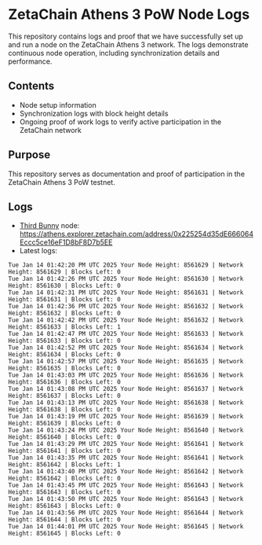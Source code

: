 # ZetaChain Athens 3 PoW Node Logs
This repository contains logs and proof that we have successfully set up and run a node on the ZetaChain Athens 3 network. The logs demonstrate continuous node operation, including synchronization details and performance.

## Contents
- Node setup information
- Synchronization logs with block height details
- Ongoing proof of work logs to verify active participation in the ZetaChain network

## Purpose
This repository serves as documentation and proof of participation in the ZetaChain Athens 3 PoW testnet.

## Logs

- [Third Bunny](https://thirdbunny.xyz/) node: https://athens.explorer.zetachain.com/address/0x225254d35dE666064Eccc5ce16eF1D8bF8D7b5EE
- Latest logs:
```
Tue Jan 14 01:42:20 PM UTC 2025 Your Node Height: 8561629 | Network Height: 8561629 | Blocks Left: 0
Tue Jan 14 01:42:26 PM UTC 2025 Your Node Height: 8561630 | Network Height: 8561630 | Blocks Left: 0
Tue Jan 14 01:42:31 PM UTC 2025 Your Node Height: 8561631 | Network Height: 8561631 | Blocks Left: 0
Tue Jan 14 01:42:36 PM UTC 2025 Your Node Height: 8561632 | Network Height: 8561632 | Blocks Left: 0
Tue Jan 14 01:42:42 PM UTC 2025 Your Node Height: 8561632 | Network Height: 8561633 | Blocks Left: 1
Tue Jan 14 01:42:47 PM UTC 2025 Your Node Height: 8561633 | Network Height: 8561633 | Blocks Left: 0
Tue Jan 14 01:42:52 PM UTC 2025 Your Node Height: 8561634 | Network Height: 8561634 | Blocks Left: 0
Tue Jan 14 01:42:57 PM UTC 2025 Your Node Height: 8561635 | Network Height: 8561635 | Blocks Left: 0
Tue Jan 14 01:43:03 PM UTC 2025 Your Node Height: 8561636 | Network Height: 8561636 | Blocks Left: 0
Tue Jan 14 01:43:08 PM UTC 2025 Your Node Height: 8561637 | Network Height: 8561637 | Blocks Left: 0
Tue Jan 14 01:43:13 PM UTC 2025 Your Node Height: 8561638 | Network Height: 8561638 | Blocks Left: 0
Tue Jan 14 01:43:19 PM UTC 2025 Your Node Height: 8561639 | Network Height: 8561639 | Blocks Left: 0
Tue Jan 14 01:43:24 PM UTC 2025 Your Node Height: 8561640 | Network Height: 8561640 | Blocks Left: 0
Tue Jan 14 01:43:29 PM UTC 2025 Your Node Height: 8561641 | Network Height: 8561641 | Blocks Left: 0
Tue Jan 14 01:43:35 PM UTC 2025 Your Node Height: 8561641 | Network Height: 8561642 | Blocks Left: 1
Tue Jan 14 01:43:40 PM UTC 2025 Your Node Height: 8561642 | Network Height: 8561642 | Blocks Left: 0
Tue Jan 14 01:43:45 PM UTC 2025 Your Node Height: 8561643 | Network Height: 8561643 | Blocks Left: 0
Tue Jan 14 01:43:50 PM UTC 2025 Your Node Height: 8561643 | Network Height: 8561643 | Blocks Left: 0
Tue Jan 14 01:43:56 PM UTC 2025 Your Node Height: 8561644 | Network Height: 8561644 | Blocks Left: 0
Tue Jan 14 01:44:01 PM UTC 2025 Your Node Height: 8561645 | Network Height: 8561645 | Blocks Left: 0
```
